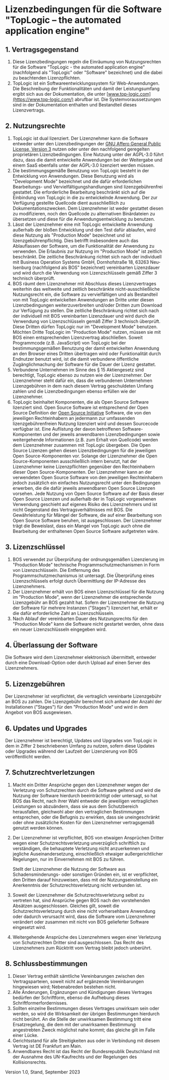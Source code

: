 # Lizenzbedingungen für die Software "TopLogic – the automated application engine"

## 1. Vertragsgegenstand
1. Diese Lizenzbedingungen regeln die Einräumung von Nutzungsrechten für die Software "TopLogic - the automated application engine" (nachfolgend als "TopLogic" oder "Software" bezeichnet) und die dabei zu beachtenden Lizenzpflichten.
2. TopLogic ist ein Softwareentwicklungssystem für Web-Anwendungen. Die Beschreibung der Funktionalitäten und damit der Leistungsumfang ergibt sich aus der Dokumentation, die unter [www.top-logic.com](https://www.top-logic.com/) abrufbar ist. Die Systemvoraussetzungen sind in der Dokumentation enthalten und Bestandteil dieses Lizenzvertrags.

## 2. Nutzungsrechte
1. TopLogic ist dual lizenziert. Der Lizenznehmer kann die Software entweder unter den Lizenzbedingungen der [GNU Affero General Public License, Version 3](https://www.gnu.org/licenses/agpl-3.0-standalone.html) nutzen oder unter den nachfolgend geregelten proprietären Lizenzbedingungen. Eine Nutzung unter der AGPL-3.0 führt dazu, dass die damit entwickelte Anwendungen bei der Weitergabe und einem SaaS ebenfalls unter der AGPL-3.0 lizenziert werden müssen.
2. Die bestimmungsgemäße Benutzung von TopLogic besteht in der Entwicklung von Anwendungen. Diese Benutzung wird als "Development Mode" bezeichnet und die dafür erforderlichen Bearbeitungs- und Vervielfältigungshandlungen sind lizenzgebührenfrei gestattet. Die erforderliche Bearbeitung beschränkt sich auf die Einbindung von TopLogic in die zu entwickelnde Anwendung. Der zur Verfügung gestellte Quellcode dient ausschließlich zu Dokumentationszwecken. Dem Lizenznehmer ist weder gestattet diesen zu modifizieren, noch den Quellcode zu alternativen Binärdateien zu übersetzen und diese für die Anwendungsentwicklung zu benutzen. 
3. Lässt der Lizenznehmer eine mit TopLogic entwickelte Anwendung außerhalb der bloßen Entwicklung und den Test dafür ablaufen, wird diese Nutzung als "Production Mode" bezeichnet und ist lizenzgebührenpflichtig. Dies betrifft insbesondere auch das Ablauflassen der Software, um die Funktionalität der Anwendung zu verwenden. Die Erlaubnis zur Nutzung im "Production Mode" ist zeitlich beschränkt. Die zeitliche Beschränkung richtet sich nach der individuell mit Business Operation Systems GmbH, Dornhofstraße 18, 63263 Neu-Isenburg (nachfolgend als BOS" bezeichnet) vereinbarten Lizenzdauer und wird durch die Verwendung von Lizenzschlüsseln gemäß Ziffer 3 technisch überprüft.
4. BOS räumt dem Lizenznehmer mit Abschluss dieses Lizenzvertrages weiterhin das weltweite und zeitlich beschränkte nicht-ausschließliche Nutzungsrecht ein, die Software zu vervielfältigen und als Bestandteil von mit TopLogic entwickelten Anwendungen an Dritte unter diesen Lizenzbedingungen weiterzuverbreiten und/oder Dritten zum Download zur Verfügung zu stellen. Die zeitliche Beschränkung richtet sich nach der individuell mit BOS vereinbarten Lizenzdauer und wird durch die Verwendung von Lizenzschlüsseln gemäß Ziffer 3 technisch überprüft. Diese Dritten dürfen TopLogic nur im "Development Mode" benutzen. Möchten Dritte TopLogic im "Production Mode" nutzen, müssen sie mit BOS einen entsprechenden Lizenzvertrag abschließen. Soweit Programmcode (z.B. JavaScript) von TopLogic bei der bestimmungsgemäßen Benutzung der damit entwickelten Anwendung an den Browser eines Dritten übertragen wird oder Funktionalität durch Endnutzer benutzt wird, ist die damit verbundene öffentliche Zugänglichmachung der Software für die Dauer der Lizenz gestattet.
5. Verbundene Unternehmen im Sinne des § 15 Aktiengesetz sind berechtigt, TopLogic ebenso zu nutzen wie der Lizenznehmer. Der Lizenznehmer steht dafür ein, dass die verbundenen Unternehmen Lizenzgebühren in dem nach diesem Vertrag geschuldeten Umfang zahlen und die Lizenzbedingungen ebenso erfüllen wie der Lizenznehmer.
6. TopLogic beinhaltet Komponenten, die als Open Source Software lizenziert sind. Open Source Software ist entsprechend der Open Source Definition der [Open Source Initiative](https://opensource.org/osd) Software, die von den jeweiligen Rechteinhabern an jedermann zur umfassenden lizenzgebührenfreien Nutzung lizenziert wird und dessen Sourcecode verfügbar ist. Eine Auflistung der davon betroffenen Software-Komponenten und der jeweils anwendbaren Lizenzbedingungen sowie weitergehende Informationen (z.B. zum Erhalt von Quellcode) werden dem Lizenznehmer zusammen mit TopLogic übergeben. Die Open Source Lizenzen gehen diesen Lizenzbedingungen für die jeweiligen Open Source-Komponenten vor. Solange der Lizenznehmer die Open Source-Komponenten ausschließlich intern benutzt, hat der Lizenznehmer keine Lizenzpflichten gegenüber den Rechteinhabern dieser Open Source-Komponenten. Der Lizenznehmer kann an der verwendeten Open Source Software von den jeweiligen Rechteinhabern jedoch zusätzlich ein einfaches Nutzungsrecht unter den Bedingungen erwerben, die die dafür jeweils anwendbaren Open Source Lizenzen vorsehen. Jede Nutzung von Open Source Software auf der Basis dieser Open Source Lizenzen und außerhalb der in TopLogic vorgesehenen Verwendung geschieht auf eigenes Risiko des Lizenznehmers und ist nicht Gegenstand des Vertragsverhältnisses mit BOS. Die Gewährleistung für Mängel der Software, die auf einer Bearbeitung von Open Source Software beruhen, ist ausgeschlossen. Der Lizenznehmer trägt die Beweislast, dass ein Mangel von TopLogic auch ohne die Bearbeitung der enthaltenen Open Source Software aufgetreten wäre.

## 3. Lizenzschlüssel
1. BOS verwendet zur Überprüfung der ordnungsgemäßen Lizenzierung im "Production Mode" technische Programmschutzmechanismen in Form von Lizenzschlüsseln. Die Entfernung des Programmschutzmechanismus ist untersagt. Die Überprüfung eines Lizenzschlüssels erfolgt durch Übermittlung der IP-Adresse des Lizenznehmers.
2. Der Lizenznehmer erhält von BOS einen Lizenzschlüssel für die Nutzung im "Production Mode", wenn der Lizenznehmer die entsprechende Lizenzgebühr an BOS gezahlt hat. Sofern der Lizenznehmer die Nutzung der Software für mehrere Instanzen ("Stages") lizenziert hat, erhält er die dafür erforderliche Zahl an Lizenzschlüsseln.
3. Nach Ablauf der vereinbarten Dauer des Nutzungsrechts für den "Production Mode" kann die Software nicht gestartet werden, ohne dass ein neuer Lizenzschlüsseln eingegeben wird.

## 4. Überlassung der Software
Die Software wird dem Lizenznehmer elektronisch übermittelt, entweder durch eine Download-Option oder durch Upload auf einen Server des Lizenznehmers.

## 5. Lizenzgebühren
Der Lizenznehmer ist verpflichtet, die vertraglich vereinbarte Lizenzgebühr an BOS zu zahlen. Die Lizenzgebühr berechnet sich anhand der Anzahl der Installationen ("Stages") für den "Production Mode" und wird in dem Angebot von BOS ausgewiesen.

## 6. Updates und Upgrades
Der Lizenznehmer ist berechtigt, Updates und Upgrades von TopLogic in dem in Ziffer 2 beschriebenen Umfang zu nutzen, sofern diese Updates oder Upgrades während der Laufzeit der Lizenzierung von BOS veröffentlicht werden.

## 7. Schutzrechtverletzungen
1. Macht ein Dritter Ansprüche gegen den Lizenznehmer wegen der Verletzung von Schutzrechten durch die Software geltend und wird die Nutzung der Software hierdurch beeinträchtigt oder untersagt, so hat BOS das Recht, nach ihrer Wahl entweder die jeweiligen vertraglichen Leistungen so abzuändern, dass sie aus dem Schutzbereich herausfallen, gleichwohl aber den vertraglichen Bestimmungen entsprechen, oder die Befugnis zu erwirken, dass sie uneingeschränkt oder ohne zusätzliche Kosten für den Lizenznehmer vertragsgemäß genutzt werden können.
2. Der Lizenznehmer ist verpflichtet, BOS von etwaigen Ansprüchen Dritter wegen einer Schutzrechtsverletzung unverzüglich schriftlich zu verständigen, die behauptete Verletzung nicht anzuerkennen und jegliche Auseinandersetzung, einschließlich etwaiger außergerichtlicher Regelungen, nur im Einvernehmen mit BOS zu führen.

   Stellt der Lizenznehmer die Nutzung der Software aus Schadensminderungs- oder sonstigen Gründen ein, ist er verpflichtet, den Dritten darauf hinzuweisen, dass mit der Nutzungseinstellung ein Anerkenntnis der Schutzrechtsverletzung nicht verbunden ist.
3. Soweit der Lizenznehmer die Schutzrechtsverletzung selbst zu vertreten hat, sind Ansprüche gegen BOS nach den vorstehenden Absätzen ausgeschlossen. Gleiches gilt, soweit die Schutzrechtsverletzung durch eine nicht vorhersehbare Anwendung oder dadurch verursacht wird, dass die Software vom Lizenznehmer verändert oder zusammen mit nicht von BOS gelieferter Software eingesetzt wird.
4. Weitergehende Ansprüche des Lizenznehmers wegen einer Verletzung von Schutzrechten Dritter sind ausgeschlossen. Das Recht des Lizenznehmers zum Rücktritt vom Vertrag bleibt jedoch unberührt.

## 8. Schlussbestimmungen
1. Dieser Vertrag enthält sämtliche Vereinbarungen zwischen den Vertragsparteien, soweit nicht auf ergänzende Vereinbarungen hingewiesen wird; Nebenabreden bestehen nicht.
2. Alle Änderungen, Ergänzungen und Kündigungen dieses Vertrages bedürfen der Schriftform, ebenso die Aufhebung dieses Schriftformerfordernisses.
3. Sollten einzelne Bestimmungen dieses Vertrages unwirksam sein oder werden, so wird die Wirksamkeit der übrigen Bestimmungen hierdurch nicht berührt. An die Stelle der unwirksamen Bestimmung tritt eine Ersatzregelung, die dem mit der unwirksamen Bestimmung angestrebten Zweck möglichst nahe kommt; das gleiche gilt im Falle einer Lücke.
4. Gerichtsstand für alle Streitigkeiten aus oder in Verbindung mit diesem Vertrag ist
   DE Frankfurt am Main.
5. Anwendbares Recht ist das Recht der Bundesrepublik Deutschland mit der Ausnahme des UN-Kaufrechts und der Regelungen des Kollisionsrechts.

Version 1.0, Stand, September 2023
